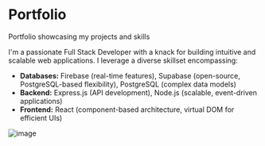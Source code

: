 # Portfolio
Portfolio showcasing my projects and skills

I'm a passionate Full Stack Developer with a knack for building intuitive and scalable web applications. I leverage a diverse skillset encompassing:

- **Databases:** Firebase (real-time features), Supabase (open-source, PostgreSQL-based flexibility), PostgreSQL (complex data models)
- **Backend:** Express.js (API development), Node.js (scalable, event-driven applications)
- **Frontend:** React (component-based architecture, virtual DOM for efficient UIs)

![image](https://github.com/Darryl-Mbae/Portfolio/assets/102142446/1c48f911-d949-4f73-9913-8fadbfff091e)

<a href="https://dm-project-1.netlify.app" target="_blank">
</a>
